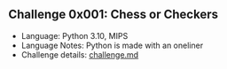 Challenge 0x001: Chess or Checkers
-

- Language: Python 3.10, MIPS
- Language Notes: Python is made with an oneliner
- Challenge details: [challenge.md](challenge.md)